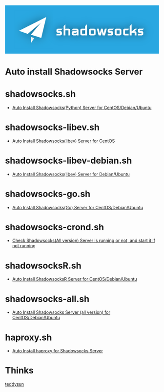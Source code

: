 ![Shadowsocks](https://github.com/vank3f3/shadowsocks/raw/master/shadowsocks.png)
# Auto install Shadowsocks Server

shadowsocks.sh
===============
- [Auto Install Shadowsocks(Python) Server for CentOS/Debian/Ubuntu](https://teddysun.com/342.html)

shadowsocks-libev.sh
===============
- [Auto Install Shadowsocks(libev) Server for CentOS](https://teddysun.com/357.html)

shadowsocks-libev-debian.sh
===============
- [Auto Install Shadowsocks(libev) Server for Debian/Ubuntu](https://teddysun.com/358.html)

shadowsocks-go.sh
===============
- [Auto Install Shadowsocks(Go) Server for CentOS/Debian/Ubuntu](https://teddysun.com/392.html)

shadowsocks-crond.sh
===============
- [Check Shadowsocks(All version) Server is running or not, and start it if not running](https://teddysun.com/525.html)


shadowsocksR.sh
===============
- [Auto Install ShadowsocksR Server for CentOS/Debian/Ubuntu](https://shadowsocks.be/9.html)

shadowsocks-all.sh
==================
- [Auto Install Shadowsocks Server (all version) for CentOS/Debian/Ubuntu](https://teddysun.com/486.html)

haproxy.sh
===============
- [Auto Install haproxy for Shadowsocks Server](https://shadowsocks.be/10.html)

Thinks
===============
[teddysun](https://github.com/teddysun/shadowsocks_install) 
